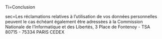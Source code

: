 Ti=Conclusion

sec=Les réclamations relatives à l’utilisation de vos données personnelles peuvent le cas échéant également être adressées à la Commission Nationale de l’Informatique et des Libertés, 3 Place de Fontenoy - TSA 80715 - 75334 PARIS CEDEX

